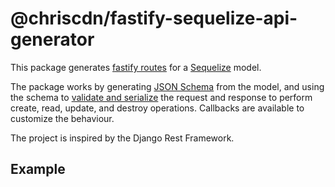 # @chriscdn/fastify-sequelize-api-generator

This package generates [fastify routes](https://www.fastify.io/docs/latest/Reference/Routes/) for a [Sequelize](https://sequelize.org/) model.

The package works by generating [JSON Schema](https://json-schema.org/) from the model, and using the schema to [validate and serialize](https://www.fastify.io/docs/latest/Reference/Validation-and-Serialization/) the request and response to perform create, read, update, and destroy operations. Callbacks are available to customize the behaviour.

The project is inspired by the Django Rest Framework.

## Example
